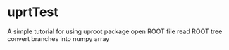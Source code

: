 # uprtTest
A simple tutorial for using uproot package
open ROOT file
read ROOT tree
convert branches into numpy array
